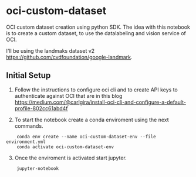# oci-custom-dataset

OCI custom dataset creation using python SDK. The idea with this notebook is to create a custom dataset, to use the datalabeling and vision service of OCI.

I'll be using the landmaks dataset v2 https://github.com/cvdfoundation/google-landmark.

## Initial Setup

1. Follow the instructions to configure oci cli and to create API keys to authenticate against OCI that are in this blog https://medium.com/@carlgira/install-oci-cli-and-configure-a-default-profile-802cc61abd4f

2. To start the notebook create a conda enviroment using the next commands.

```
    conda env create --name oci-custom-dataset-env --file environment.yml
    conda activate oci-custom-dataset-env
```

3. Once the enviroment is activated start jupyter.

```
    jupyter-notebook
```

